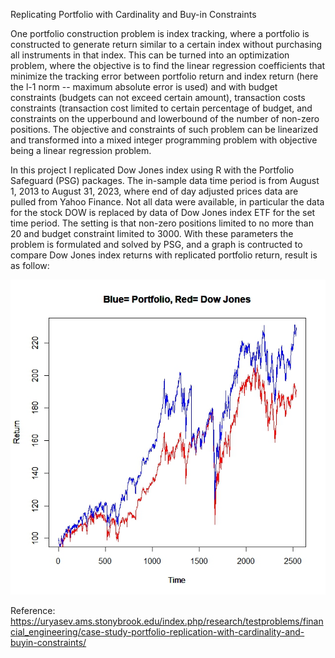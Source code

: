 Replicating Portfolio with Cardinality and Buy-in Constraints

One portfolio construction problem is index tracking, where a portfolio is constructed to generate return similar to a certain index without purchasing all instruments in that index. This can be turned into an optimization problem, where the objective is to find the linear regression coefficients that minimize the tracking error between portfolio return and index return (here the l-1 norm -- maximum absolute error is used) and with budget constraints (budgets can not exceed certain amount), transaction costs constraints (transaction cost limited to certain percentage of budget, and constraints on the upperbound and lowerbound of the number of non-zero positions. The objective and constraints of such problem can be linearized and transformed into a mixed integer programming problem with objective being a linear regression problem. 

In this project I replicated Dow Jones index using R with the Portfolio Safeguard (PSG) packages. The in-sample data time period is from August 1, 2013 to August 31, 2023, where end of day adjusted prices data are pulled from Yahoo Finance. Not all data were available, in particular the data for the stock DOW is replaced by data of Dow Jones index ETF for the set time period. The setting is that non-zero positions limited to no more than 20 and budget constraint limited to 3000. With these parameters the problem is formulated and solved by PSG, and a graph is contructed to compare Dow Jones index returns with replicated portfolio return, result is as follow: 

![AltText](TrackingComparison.jpeg)

Reference: https://uryasev.ams.stonybrook.edu/index.php/research/testproblems/financial_engineering/case-study-portfolio-replication-with-cardinality-and-buyin-constraints/
